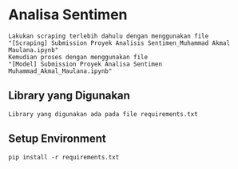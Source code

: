 # Analisa Sentimen

```
Lakukan scraping terlebih dahulu dengan menggunakan file 
"[Scraping] Submission Proyek Analisis Sentimen_Muhammad Akmal Maulana.ipynb"
Kemudian proses dengan menggunakan file
"[Model] Submission Proyek Analisa Sentimen Muhammad_Akmal_Maulana.ipynb" 
```

## Library yang Digunakan
```
Library yang digunakan ada pada file requirements.txt
```

## Setup Environment
```
pip install -r requirements.txt
```
